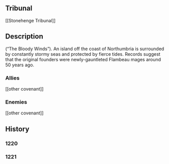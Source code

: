 ## Tribunal
[[Stonehenge Tribunal]]

## Description
(“The Bloody Winds”). An island off the coast of Northumbria is surrounded by constantly stormy seas and protected by fierce tides. Records suggest that the original founders were newly-gauntleted Flambeau mages around 50 years ago.

### Allies
[[other covenant]]

### Enemies
[[other covenant]]

## History

### 1220

### 1221
